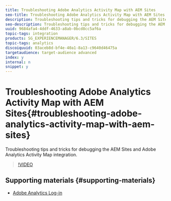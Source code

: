 ```yaml
---
title: Troubleshooting Adobe Analytics Activity Map with AEM Sites
seo-title: Troubleshooting Adobe Analytics Activity Map with AEM Sites
description: Troubleshooting tips and tricks for debugging the AEM Sites and Adobe Analytics Activity Map integration.
seo-description: Troubleshooting tips and tricks for debugging the AEM Sites and Adobe Analytics Activity Map integration.
uuid: 9684afa4-4ddf-4633-a8ab-0bcd8cc5af6a
topic-tags: integration
products: SG_EXPERIENCEMANAGER/6.3/SITES
topic-tags: analytics
discoiquuid: 03aceb8d-bf4e-40a1-8a13-c9640d46475a
targetaudience: target-audience advanced
index: y
internal: n
snippet: y
---
```


# Troubleshooting Adobe Analytics Activity Map with AEM Sites{#troubleshooting-adobe-analytics-activity-map-with-aem-sites}

Troubleshooting tips and tricks for debugging the AEM Sites and Adobe Analytics Activity Map integration.

>[!VIDEO](https://video.tv.adobe.com/v/17435/?quality=9)

## Supporting materials {#supporting-materials}

* [Adobe Analytics Log-in](https://my.omniture.com/login/)

